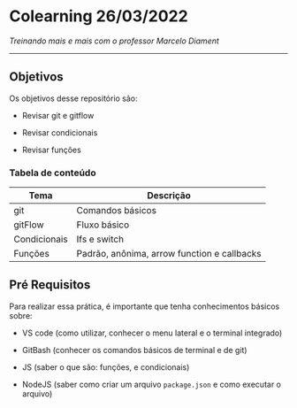 # Colearning 26/03/2022

_Treinando mais e mais com o professor Marcelo Diament_


___
## Objetivos

Os objetivos desse repositório são:

- Revisar git e gitflow

- Revisar condicionais

- Revisar funções

### Tabela de conteúdo

| Tema         | Descrição                                   |
| ------------ | ------------------------------------------- |
| git          | Comandos básicos                            |
| gitFlow      | Fluxo básico                                |
| Condicionais | Ifs e switch                                |
| Funções      | Padrão, anônima, arrow function e callbacks |

## Pré Requisitos

Para realizar essa prática, é importante que tenha conhecimentos básicos sobre:

- VS code (como utilizar, conhecer o menu lateral e o terminal integrado)

- GitBash (conhecer os comandos básicos de terminal e de git)

- JS (saber o que são: funções, e condicionais)

- NodeJS (saber como criar um arquivo `package.json` e como executar o arquivo)